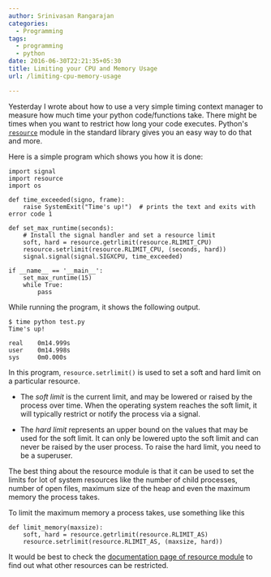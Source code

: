 ```yaml
---
author: Srinivasan Rangarajan
categories: 
  - Programming
tags:
  - programming
  - python
date: 2016-06-30T22:21:35+05:30
title: Limiting your CPU and Memory Usage
url: /limiting-cpu-memory-usage

---
```


Yesterday I wrote about how to use a very simple timing context manager to measure how much time your python code/functions take. There might be times when you want to restrict how long your code executes. Python's [`resource`](https://docs.python.org/2/library/resource.html) module in the standard library gives you an easy way to do that and more. 

Here is a simple program which shows you how it is done:

<!--more-->

    import signal
    import resource
    import os

    def time_exceeded(signo, frame):
        raise SystemExit("Time's up!")  # prints the text and exits with error code 1

    def set_max_runtime(seconds):
        # Install the signal handler and set a resource limit
        soft, hard = resource.getrlimit(resource.RLIMIT_CPU)
        resource.setrlimit(resource.RLIMIT_CPU, (seconds, hard))
        signal.signal(signal.SIGXCPU, time_exceeded)

    if __name__ == '__main__':
        set_max_runtime(15)
        while True:
            pass

While running the program, it shows the following output.

    $ time python test.py
    Time's up!

    real    0m14.999s
    user    0m14.998s
    sys     0m0.000s

In this program, `resource.setrlimit()` is used to set a soft and hard limit on a particular resource. 

* The *soft limit* is the current limit, and may be lowered or raised by the process over time. When the operating system reaches the soft limit, it will typically restrict or notify the process via a signal. 

* The *hard limit* represents an upper bound on the values that may be used for the soft limit. It can only be lowered upto the soft limit and can never be raised by the user process. To raise the hard limit, you need to be a superuser.

The best thing about the resource module is that it can be used to set the limits for lot of system resources like  the number of child processes, number of open files, maximum size of the heap and even the maximum memory the process takes.

To limit the maximum memory a process takes, use something like this

    def limit_memory(maxsize):
        soft, hard = resource.getrlimit(resource.RLIMIT_AS)
        resource.setrlimit(resource.RLIMIT_AS, (maxsize, hard))

It would be best to check the [documentation page of resource module](https://docs.python.org/2/library/resource.html) to find out what other resources can be restricted. 
